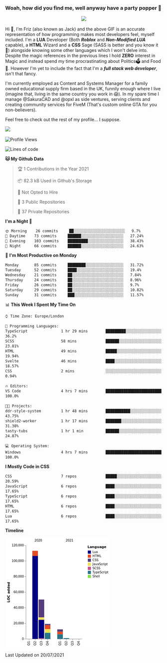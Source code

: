 ### Woah, how did you find me, well anyway have a party popper 🎉

<p align="center">
  <img  src="https://66.media.tumblr.com/d2766024a15e8c140bf20f314664eed2/d1615166bf58615c-d8/s400x600/aabc473a64edc43599d5345fd1e9e792d66ecc48.gifv">
</p>

Hi :wave:, I'm Friz (also known as Jack) and the above GIF is an accurate representation of how programming makes most developers feel, myself included. I'm a **LUA** Developer (Both ***Roblox*** and ***Non-Modified LUA*** capable), a **HTML** Wizard and a **CSS** Sage (SASS is better and you know it :pray:) alongside knowing some other languages which I won't delve into. Despite the magic references in the previous lines I hold **ZERO** interest in Magic and instead spend my time procrastinating about Politics🗳️ and Food🍔. However I'm yet to include the fact that I'm a ***full stack web developer***, isn't that fancy.

I'm currently employed as Content and Systems Manager for a family owned educational supply firm based in the UK, funnily enough where I live (imagine that, living in the same country you work in 😱). In my spare time I manage @SakuraCAD and @opxl as side ventures, serving clients and creating community services for FiveM (That's custom online GTA for you non-believers).

Feel free to check out the rest of my profile... I suppose.

<a href="https://github.com/anuraghazra/github-readme-stats">
  <img  src="https://github-readme-stats.vercel.app/api?username=JackOPXL&count_private=true&show_icons=true&theme=tokyonight" />
</a>



<!--START_SECTION:waka-->
![Profile Views](http://img.shields.io/badge/Profile%20Views-0-blue)

![Lines of code](https://img.shields.io/badge/From%20Hello%20World%20I%27ve%20Written-195571%20lines%20of%20code-blue)

**🐱 My Github Data** 

> 🏆 1 Contributions in the Year 2021
 > 
> 📦 82.3 kB Used in Github's Storage 
 > 
> 🚫 Not Opted to Hire
 > 
> 📜 3 Public Repositories 
 > 
> 🔑 37 Private Repositories  
 > 
**I'm a Night 🦉** 

```text
🌞 Morning    26 commits     ██░░░░░░░░░░░░░░░░░░░░░░░   9.7% 
🌆 Daytime    73 commits     ██████░░░░░░░░░░░░░░░░░░░   27.24% 
🌃 Evening    103 commits    █████████░░░░░░░░░░░░░░░░   38.43% 
🌙 Night      66 commits     ██████░░░░░░░░░░░░░░░░░░░   24.63%

```
📅 **I'm Most Productive on Monday** 

```text
Monday       85 commits     ████████░░░░░░░░░░░░░░░░░   31.72% 
Tuesday      52 commits     ████░░░░░░░░░░░░░░░░░░░░░   19.4% 
Wednesday    21 commits     ██░░░░░░░░░░░░░░░░░░░░░░░   7.84% 
Thursday     24 commits     ██░░░░░░░░░░░░░░░░░░░░░░░   8.96% 
Friday       26 commits     ██░░░░░░░░░░░░░░░░░░░░░░░   9.7% 
Saturday     29 commits     ██░░░░░░░░░░░░░░░░░░░░░░░   10.82% 
Sunday       31 commits     ███░░░░░░░░░░░░░░░░░░░░░░   11.57%

```


📊 **This Week I Spent My Time On** 

```text
⌚︎ Time Zone: Europe/London

💬 Programming Languages: 
TypeScript               1 hr 29 mins        █████████░░░░░░░░░░░░░░░░   36.2% 
SCSS                     58 mins             ██████░░░░░░░░░░░░░░░░░░░   23.81% 
HTML                     49 mins             █████░░░░░░░░░░░░░░░░░░░░   19.94% 
Svelte                   46 mins             ████░░░░░░░░░░░░░░░░░░░░░   18.57% 
CSS                      2 mins              ░░░░░░░░░░░░░░░░░░░░░░░░░   0.94%

🔥 Editors: 
VS Code                  4 hrs 7 mins        █████████████████████████   100.0%

🐱‍💻 Projects: 
ddr-style-system         1 hr 48 mins        ███████████░░░░░░░░░░░░░░   43.75% 
shield2-worker           1 hr 17 mins        ███████░░░░░░░░░░░░░░░░░░   31.38% 
tasty-tubs               1 hr 1 min          ██████░░░░░░░░░░░░░░░░░░░   24.87%

💻 Operating System: 
Windows                  4 hrs 7 mins        █████████████████████████   100.0%

```

**I Mostly Code in CSS** 

```text
CSS                      7 repos             █████░░░░░░░░░░░░░░░░░░░░   20.59% 
JavaScript               6 repos             ████░░░░░░░░░░░░░░░░░░░░░   17.65% 
TypeScript               6 repos             ████░░░░░░░░░░░░░░░░░░░░░   17.65% 
HTML                     6 repos             ████░░░░░░░░░░░░░░░░░░░░░   17.65% 
Lua                      6 repos             ████░░░░░░░░░░░░░░░░░░░░░   17.65%

```


**Timeline**

![Chart not found](https://raw.githubusercontent.com/JackOPXL/JackOPXL/master/charts/bar_graph.png) 


 Last Updated on 20/07/2021
<!--END_SECTION:waka-->

